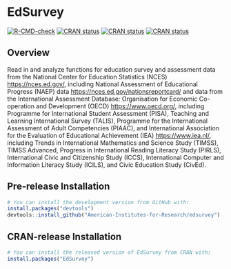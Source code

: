 
<!-- README.md is generated from README.Rmd. Please edit that file -->

# EdSurvey

<!-- badges: start -->

[![R-CMD-check](https://github.com/American-Institutes-for-Research/EdSurvey/workflows/R-CMD-check/badge.svg)](https://github.com/American-Institutes-for-Research/EdSurvey/actions)
[![CRAN
status](https://www.r-pkg.org/badges/version-ago/EdSurvey)](https://www.r-pkg.org/badges/version-ago/EdSurvey)
[![CRAN
status](https://cranlogs.r-pkg.org/badges/EdSurvey)](https://cranlogs.r-pkg.org/badges/EdSurvey)
[![CRAN
status](https://cranlogs.r-pkg.org/badges/grand-total/EdSurvey)](https://cranlogs.r-pkg.org/badges/grand-total/EdSurvey)
<!-- badges: end -->

## Overview

Read in and analyze functions for education survey and assessment data
from the National Center for Education Statistics (NCES)
<https://nces.ed.gov/>, including National Assessment of Educational
Progress (NAEP) data <https://nces.ed.gov/nationsreportcard/> and data
from the International Assessment Database: Organisation for Economic
Co-operation and Development (OECD) <https://www.oecd.org/>, including
Programme for International Student Assessment (PISA), Teaching and
Learning International Survey (TALIS), Programme for the International
Assessment of Adult Competencies (PIAAC), and International Association
for the Evaluation of Educational Achievement (IEA)
<https://www.iea.nl/>, including Trends in International Mathematics and
Science Study (TIMSS), TIMSS Advanced, Progress in International Reading
Literacy Study (PIRLS), International Civic and Citizenship Study
(ICCS), International Computer and Information Literacy Study (ICILS),
and Civic Education Study (CivEd).

## Pre-release Installation

``` r
# You can install the development version from GitHub with:
install.packages("devtools")
devtools::install_github("American-Institutes-for-Research/edsurvey")
```

## CRAN-release Installation

``` r
# You can install the released version of EdSurvey from CRAN with:
install.packages("EdSurvey")
```
